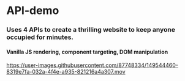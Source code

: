 # API-demo
### Uses 4 APIs to create a thrilling website to keep anyone occupied for minutes.
#### Vanilla JS rendering, component targeting, DOM manipulation


https://user-images.githubusercontent.com/87748334/149544460-8319e7fa-032a-4f4e-a935-821216a4a307.mov

